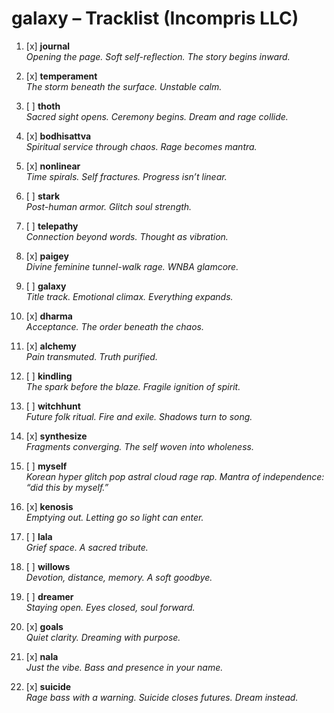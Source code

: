 # galaxy – Tracklist (Incompris LLC)

1. [x] **journal**  
   _Opening the page. Soft self-reflection. The story begins inward._

2. [x] **temperament**  
   _The storm beneath the surface. Unstable calm._

3. [ ] **thoth**  
   _Sacred sight opens. Ceremony begins. Dream and rage collide._

4. [x] **bodhisattva**  
   _Spiritual service through chaos. Rage becomes mantra._

5. [x] **nonlinear**  
   _Time spirals. Self fractures. Progress isn’t linear._

6. [ ] **stark**  
   _Post-human armor. Glitch soul strength._

7. [ ] **telepathy**  
   _Connection beyond words. Thought as vibration._

8. [x] **paigey**  
   _Divine feminine tunnel-walk rage. WNBA glamcore._

9. [ ] **galaxy**  
   _Title track. Emotional climax. Everything expands._

10. [x] **dharma**  
    _Acceptance. The order beneath the chaos._

11. [x] **alchemy**  
    _Pain transmuted. Truth purified._

12. [ ] **kindling**  
    _The spark before the blaze. Fragile ignition of spirit._

13. [ ] **witchhunt**  
    _Future folk ritual. Fire and exile. Shadows turn to song._

14. [x] **synthesize**  
    _Fragments converging. The self woven into wholeness._

15. [ ] **myself**  
    _Korean hyper glitch pop astral cloud rage rap. Mantra of independence: “did this by myself.”_

16. [x] **kenosis**  
    _Emptying out. Letting go so light can enter._

17. [ ] **lala**  
    _Grief space. A sacred tribute._

18. [ ] **willows**  
    _Devotion, distance, memory. A soft goodbye._

19. [ ] **dreamer**  
    _Staying open. Eyes closed, soul forward._

20. [x] **goals**  
    _Quiet clarity. Dreaming with purpose._

21. [x] **nala**  
    _Just the vibe. Bass and presence in your name._

22. [x] **suicide**  
    _Rage bass with a warning. Suicide closes futures. Dream instead._

